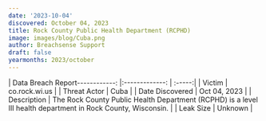 ```yaml
---
date: '2023-10-04'
discovered: October 04, 2023
title: Rock County Public Health Department (RCPHD)
image: images/blog/Cuba.png
author: Breachsense Support
draft: false
yearmonths: 2023/october
---
```


| Data Breach Report------------:     |:-------------:    | :-----:|
| Victim      | co.rock.wi.us      | 
| Threat Actor      | Cuba      | 
| Date Discovered      | Oct 04, 2023      | 
| Description      | The Rock County Public Health Department (RCPHD) is a level III health department in Rock County, Wisconsin.      | 
| Leak Size      | Unknown      | 

